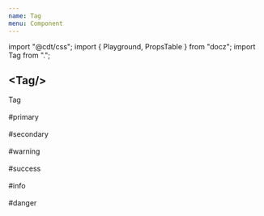 ```yaml
---
name: Tag
menu: Component
---
```

import "@cdt/css";
import { Playground, PropsTable } from "docz";
import Tag from ".";

## \<Tag/\>

<Playground>
  <Tag>Tag</Tag>
  <br />
  <br />
  <Tag primary>#primary</Tag>
  <br />
  <br />
  <Tag secondary>#secondary</Tag>
  <br />
  <br />
  <Tag warning>#warning</Tag>
  <br />
  <br />
  <Tag success>#success</Tag>
  <br />
  <br />
  <Tag info>#info</Tag>
  <br />
  <br />
  <Tag danger>#danger</Tag>
</Playground>

<PropsTable of={Tag} />
